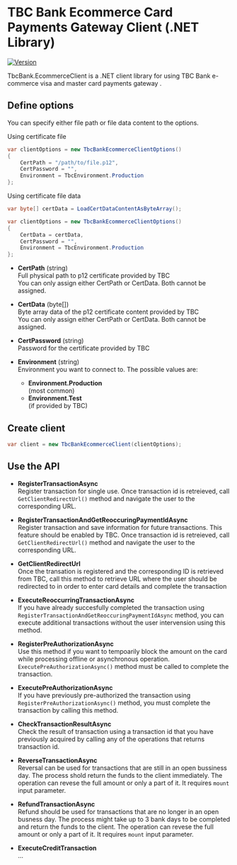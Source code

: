# TBC Bank Ecommerce Card Payments Gateway Client (.NET Library)

[![Version](https://helix.ge/helix-tbcbank-ecommerceclient-nuget.svg?1-0-0)](https://www.nuget.org/packages/Helix.TbcBank.EcommerceClient)

TbcBank.EcommerceClient is a .NET client library for using TBC Bank e-commerce visa and master card payments gateway .


## Define options
You can specify either file path or file data content to the options.

Using certificate file
```csharp
var clientOptions = new TbcBankEcommerceClientOptions()
{
    CertPath = "/path/to/file.p12",
    CertPassword = "",
    Environment = TbcEnvironment.Production
};
```

Using certificate file data
```csharp
var byte[] certData = LoadCertDataContentAsByteArray();

var clientOptions = new TbcBankEcommerceClientOptions()
{
    CertData = certData,
    CertPassword = "",
    Environment = TbcEnvironment.Production
};
```
* **CertPath** (string)    
  Full physical path to p12 certificate provided by TBC    
  You can only assign either CertPath or CertData. Both cannot be assigned.    
  
* **CertData** (byte[])    
  Byte array data of the p12 certificate content provided by TBC    
  You can only assign either CertPath or CertData. Both cannot be assigned.    

* **CertPassword** (string)    
  Password for the certificate provided by TBC    
  
* **Environment** (string)    
  Environment you want to connect to. The possible values are:
  * **Environment.Production**     
    (most common)
  * **Environment.Test**    
    (if provided by TBC)


## Create client
```csharp
var client = new TbcBankEcommerceClient(clientOptions);
```

## Use the API
* **RegisterTransactionAsync**    
  Register transaction for single use. Once transaction id is retreieved, call ```GetClientRedirectUrl()``` method and navigate the user to the corresponding URL.    
  
* **RegisterTransactionAndGetReoccuringPaymentIdAsync**    
  Register transaction and save information for future transactions. This feature should be enabled by TBC. Once transaction id is retreieved, call ```GetClientRedirectUrl()``` method and navigate the user to the corresponding URL.    
  
* **GetClientRedirectUrl**    
  Once the transation is registered and the corresponding ID is retrieved from TBC, call this method to retrieve URL where the user should be redirected to in order to enter card details and complete the transaction    
  
* **ExecuteReoccurringTransactionAsync**    
  If you have already succesfully completed the transaction using ```RegisterTransactionAndGetReoccuringPaymentIdAsync``` method, you can execute additional transactions without the user intervension using this method.    
  
* **RegisterPreAuthorizationAsync**    
  Use this method if you want to tempoarily block the amount on the card while processing offline or asynchronous operation. ```ExecutePreAuthorizationAsync()``` method must be called to complete the transaction.
  
* **ExecutePreAuthorizationAsync**    
  If you have previously pre-authorized the transaction using ```RegisterPreAuthorizationAsync()``` method, you must complete the transaction by calling this method.
  
* **CheckTransactionResultAsync**    
  Check the result of transaction using a transaction id that you have previously acquired by calling any of the operations that returns transaction id. 
  
* **ReverseTransactionAsync**    
  Reversal can be used for transactions that are still in an open bussiness day. The process shold return the funds to the client immediately. The operation can revese the full amount or only a part of it. It requires ```mount``` input parameter.
  
* **RefundTransactionAsync**    
  Refund should be used for transactions that are no longer in an open busness day. The process might take up to 3 bank days to be completed and return the funds to the client. The operation can revese the full amount or only a part of it. It requires ```mount``` input parameter.
  
* **ExecuteCreditTransaction**    
  ...    
  
